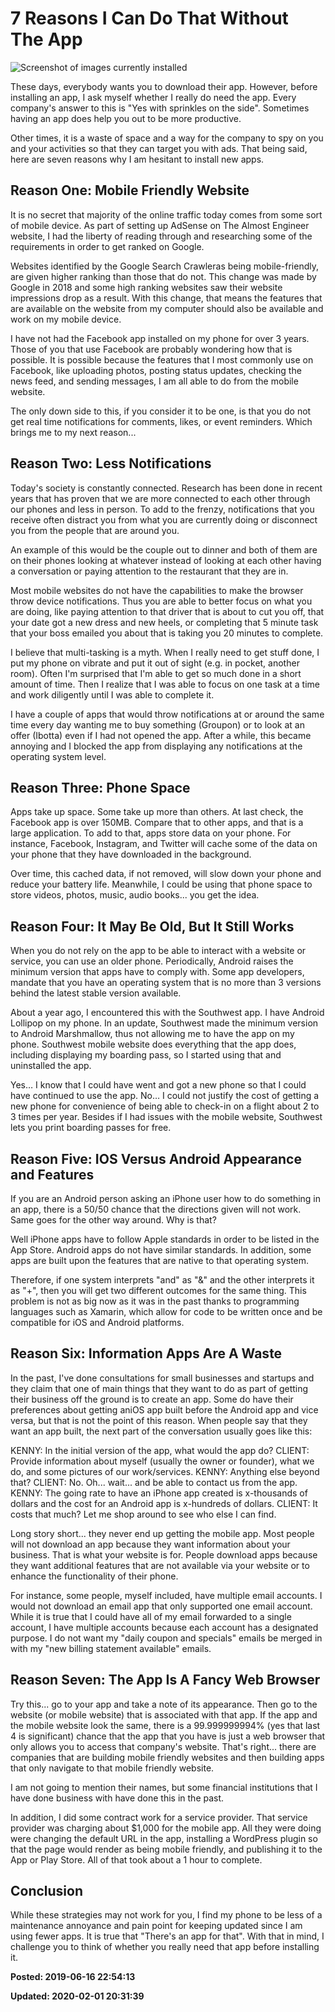 # 7 Reasons I Can Do That Without The App

![Screenshot of images currently installed](/images/Screenshot_2019-06-25-22-01-37.png)

These days, everybody wants you to download their app. However, before installing an app, I ask myself whether I really do need the app. Every company's answer to this is "Yes with sprinkles on the side". Sometimes having an app does help you out to be more productive.

Other times, it is a waste of space and a way for the company to spy on you and your activities so that they can target you with ads. 
That being said, here are seven reasons why I am hesitant to install new apps.
  
## Reason One: Mobile Friendly Website

It is no secret that majority of the online traffic today comes from some sort of mobile device. As part of setting up AdSense on The Almost Engineer website, I had the liberty of reading through and researching some of the requirements in order to get ranked on Google. 

Websites identified by the Google Search Crawleras being mobile-friendly, are given higher ranking than those that do not. This change was made by Google in 2018 and some high ranking websites saw their website impressions drop as a result. With this change, that means the features that are available on the website from my computer should also be available and work on my mobile device. 

I have not had the Facebook app installed on my phone for over 3 years. Those of you that use Facebook are probably wondering how that is possible. It is possible because the features that I most commonly use on Facebook, like uploading photos, posting status updates, checking the news feed, and sending messages, I am all able to do from the mobile website. 

The only down side to this, if you consider it to be one, is that you do not get real time notifications for comments, likes, or event reminders. Which brings me to my next reason... 
  
## Reason Two: Less Notifications

Today's society is constantly connected. Research has been done in recent years that has proven that we are more connected to each other through our phones and less in person. To add to the frenzy, notifications that you receive often distract you from what you are currently doing or disconnect you from the people that are around you. 

An example of this would be the couple out to dinner and both of them are on their phones looking at whatever instead of looking at each other having a conversation or paying attention to the restaurant that they are in. 

Most mobile websites do not have the capabilities to make the browser throw device notifications. Thus you are able to better focus on what you are doing, like paying attention to that driver that is about to cut you off, that your date got a new dress and new heels, or completing that 5 minute task that your boss emailed you about that is taking you 20 minutes to complete. 

I believe that multi-tasking is a myth. When I really need to get stuff done, I put my phone on vibrate and put it out of sight (e.g. in pocket, another room). Often I'm surprised that I'm able to get so much done in a short amount of time. Then I realize that I was able to focus on one task at a time and work diligently until I was able to complete it. 

I have a couple of apps that would throw notifications at or around the same time every day wanting me to buy something (Groupon) or to look at an offer (Ibotta) even if I had not opened the app. After a while, this became annoying and I blocked the app from displaying any notifications at the operating system level. 
  
## Reason Three: Phone Space

Apps take up space. Some take up more than others. At last check, the Facebook app is over 150MB. Compare that to other apps, and that is a large application. To add to that, apps store data on your phone. For instance, Facebook, Instagram, and Twitter will cache some of the data on your phone that they have downloaded in the background. 

Over time, this cached data, if not removed, will slow down your phone and reduce your battery life. Meanwhile, I could be using that phone space to store videos, photos, music, audio books... you get the idea. 
  
## Reason Four: It May Be Old, But It Still Works

When you do not rely on the app to be able to interact with a website or service, you can use an older phone. Periodically, Android raises the minimum version that apps have to comply with. Some app developers, mandate that you have an operating system that is no more than 3 versions behind the latest stable version available. 

About a year ago, I encountered this with the Southwest app. I have Android Lollipop on my phone. In an update, Southwest made the minimum version to Android Marshmallow, thus not allowing me to have the app on my phone. Southwest mobile website does everything that the app does, including displaying my boarding pass, so I started using that and uninstalled the app. 

Yes… I know that I could have went and got a new phone so that I could have continued to use the app. No… I could not justify the cost of getting a new phone for convenience of being able to check-in on a flight about 2 to 3 times per year. Besides if I had issues with the mobile website, Southwest lets you print boarding passes for free.  
  
## Reason Five: IOS Versus Android Appearance and Features

If you are an Android person asking an iPhone user how to do something in an app, there is a 50/50 chance that the directions given will not work. Same goes for the other way around. Why is that? 

Well iPhone apps have to follow Apple standards in order to be listed in the App Store. Android apps do not have similar standards. In addition, some apps are built upon the features that are native to that operating system.

Therefore, if one system interprets "and" as "&amp;" and the other interprets it as "+", then you will get two different outcomes for the same thing. This problem is not as big now as it was in the past thanks to programming languages such as Xamarin, which allow for code to be written once and be compatible for iOS and Android platforms.
  
## Reason Six: Information Apps Are A Waste

In the past, I've done consultations for small businesses and startups and they claim that one of main things that they want to do as part of getting their business off the ground is to create an app. Some do have their preferences about getting aniOS app built before the Android app and vice versa, but that is not the point of this reason. When people say that they want an app built, the next part of the conversation usually goes like this: 

KENNY: In the initial version of the app, what would the app do? 
CLIENT: Provide information about myself (usually the owner or founder), what we do, and some pictures of our work/services. 
KENNY: Anything else beyond that? 
CLIENT: No. Oh... wait... and be able to contact us from the app. 
KENNY: The going rate to have an iPhone app created is x-thousands of dollars and the cost for an Android app is x-hundreds of dollars. 
CLIENT: It costs that much? Let me shop around to see who else I can find. 

Long story short... they never end up getting the mobile app. Most people will not download an app because they want information about your business. That is what your website is for. People download apps because they want additional features that are not available via your website or to enhance the functionality of their phone. 

For instance, some people, myself included, have multiple email accounts. I would not download an email app that only supported one email account. While it is true that I could have all of my email forwarded to a single account, I have multiple accounts because each account has a designated purpose. I do not want my "daily coupon and specials" emails be merged in with my "new billing statement available" emails. 
  
## Reason Seven: The App Is A Fancy Web Browser

Try this... go to your app and take a note of its appearance. Then go to the website (or mobile website) that is associated with that app. If the app and the mobile website look the same, there is a 99.999999994% (yes that last 4 is significant) chance that the app that you have is just a web browser that only allows you to access that company's website. That's right... there are companies that are building mobile friendly websites and then building apps that only navigate to that mobile friendly website. 

I am not going to mention their names, but some financial institutions that I have done business with have done this in the past. 

In addition, I did some contract work for a service provider. That service provider was charging about $1,000 for the mobile app. All they were doing were changing the default URL in the app, installing a WordPress plugin so that the page would render as being mobile friendly, and publishing it to the App or Play Store. All of that took about a 1 hour to complete.  

## Conclusion
  
While these strategies may not work for you, I find my phone to be less of a maintenance annoyance and pain point for keeping updated since I am using fewer apps. It is true that "There's an app for that". With that in mind, I challenge you to think of whether you really need that app before installing it.  

**Posted: 2019-06-16 22:54:13** 

**Updated: 2020-02-01 20:31:39** 
